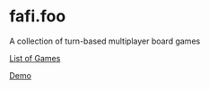 # fafi.foo

A collection of turn-based multiplayer board games

[List of Games](src/constants.ts)

[Demo](https://fafi.foo)
